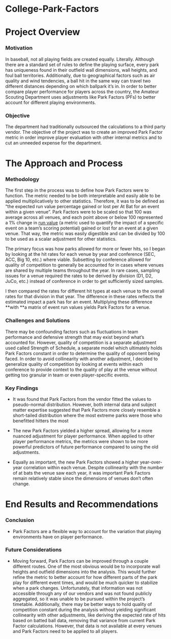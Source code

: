 # College-Park-Factors
 
# **Project Overview**

### **Motivation**

In baseball, not all playing fields are created equally. Literally. Although there are a standard set of rules to define the playing surface, every park has uniqueness found in their outfield wall dimensions, wall heights, and foul ball territories. Additionally, due to geographical factors such as air quality and wind tendencies, a ball hit in the same way can travel two different distances depending on which ballpark it’s in. In order to better compare player performance for players across the country, the Amateur Scouting Department uses adjustments like Park Factors (PFs) to better account for different playing environments.

### Objective

The department had traditionally outsourced the calculations to a third party vendor. The objective of the project was to create an improved Park Factor metric in order improve player evaluation with other internal metrics and to cut an unneeded expense for the department.

# **The Approach and Process**

### **Methodology**

The first step in the process was to define how Park Factors were to function. The metric needed to be both interpretable and easily able to be applied multiplicatively to other statistics. Therefore, it was to be defined as “the expected run value percentage gained or lost per At Bat for an event within a given venue”. Park Factors were to be scaled so that 100 was average across all venues, and each point above or below 100 represented a 1% change in  [run value](https://library.fangraphs.com/principles/linear-weights/) (a metric used to quantify the impact of a specific event on a team’s scoring potential) gained or lost for an event at a given venue. That way, the metric was easily digestible and can be divided by 100 to be used as a scalar adjustment for other statistics.

The primary focus was how parks allowed for more or fewer hits, so I began by looking at the hit rates for each venue by year and conference (SEC, ACC, Big 10, etc.) where viable. Subsetting by conference allowed for quality of competition to generally be accounted for in cases where venues are shared by multiple teams throughout the year. In rare cases, sampling issues for a venue required the rates to be derived by division (D1, D2, JuCo, etc.) instead of conference in order to get sufficiently sized samples.

I then compared the rates for different hit types at each venue to the overall rates for that division in that year. The difference in these rates reflects the estimated impact a park has for an event. Multiplying these difference **with **a matrix of event run values yields Park Factors for a venue. 

### Challenges and Solutions

There may be confounding factors such as fluctuations in team performance and defensive strength that may exist beyond what’s accounted for. However, quality of competition is a separate adjustment used called Strength of Schedule, a separate model which ultimately holds Park Factors constant in order to determine the quality of opponent being faced. In order to avoid collinearity with another adjustment, I decided to generalize quality of competition by looking at events within each conference to provide context to the quality of play at the venue without getting too granular in team or even player-specific events.

### **Key Findings**

- It was found that Park Factors from the vendor fitted the values to pseudo-normal distribution. However, both internal data and subject matter expertise suggested that Park Factors more closely resemble a short-tailed distribution where the most extreme parks were those who benefitted hitters the most 

- The new Park Factors yielded a higher spread, allowing for a more nuanced adjustment for player performance. When applied to other player performance metrics, the metrics were shown to be more powerful predictors of future performance compared to using the old adjustments.
- Equally as important, the new Park Factors showed a higher year-over-year correlation within each venue. Despite collinearity with the number of at bats the venue saw each year, it was important Park Factors remain relatively stable since the dimensions of venues don’t often change.

# **End Results and Recommendations**

### **Conclusion**

- Park Factors are a flexible way to account for the variation that playing environments have on player performance.

### **Future Considerations**

- Moving forward, Park Factors can be improved through a couple different routes. One of the most obvious would be to incorporate wall heights and outfield dimensions into the analysis. This would further refine the metric to better account for how different parts of the park play for different event times, and would be much quicker to stabilize when a park changes. Unfortunately, that information was not accessible through any of our vendors and was not found publicly aggregated, so it was unable to be pursued within the project’s timetable. Additionally, there may be better ways to hold quality of competition constant during the analysis without yielding significant collinearity with other adjustments, like deriving the expected rate of hits based on batted ball data, removing that variance from current Park Factor calculations. However, that data is not available at every venues and Park Factors need to be applied to all players.
